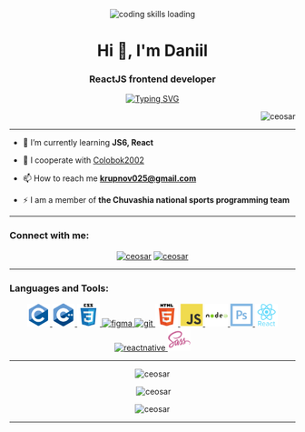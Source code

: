 <p align="center"><img src="https://media.tenor.com/CzdMW7wnLn8AAAAC/coding.gif" alt="coding skills loading"></p>

<h1 align="center">Hi 👋, I'm Daniil</h1>
<h3 align="center">ReactJS frontend developer</h3>
<p align="center"><a href="https://git.io/typing-svg"><img src="https://readme-typing-svg.herokuapp.com?font=Fira+Code&pause=1000&width=435&lines=Frontend+computer+science+engineer" alt="Typing SVG" /></a></p>

<p align="right"> <img src="https://komarev.com/ghpvc/?username=ceosar&label=Profile%20views&color=0e75b6&style=flat" alt="ceosar" /> </p>

<hr>

- 🌱 I’m currently learning **JS6, React**

- 👯 I cooperate with [Colobok2002](https://github.com/Colobok2002)

- 📫 How to reach me **[krupnov025@gmail.com](https://mail.google.com/mail/?view=cm&fs=1&to=krupnov025@gmail.com)**

- ⚡ I am a member of **the Chuvashia national sports programming team**

<hr>

<h3 align="left">Connect with me:</h3>
<p align="center">
<a href="https://stackoverflow.com/users/22000333" target="_blank"><img align="center" src="https://raw.githubusercontent.com/rahuldkjain/github-profile-readme-generator/master/src/images/icons/Social/stack-overflow.svg" alt="ceosar" height="40" width="50" /></a>
<a href="https://instagram.com/ceosar" target="_blank"><img align="center" src="https://raw.githubusercontent.com/rahuldkjain/github-profile-readme-generator/master/src/images/icons/Social/instagram.svg" alt="ceosar" height="40" width="50" /></a>
</p>

<hr>

<h3 align="left">Languages and Tools:</h3>
<p align="center"> <a href="https://www.cprogramming.com/" target="_blank" rel="noreferrer"> <img src="https://raw.githubusercontent.com/devicons/devicon/master/icons/c/c-original.svg" alt="c" width="40" height="40"/> </a> <a href="https://www.w3schools.com/cpp/" target="_blank" rel="noreferrer"> <img src="https://raw.githubusercontent.com/devicons/devicon/master/icons/cplusplus/cplusplus-original.svg" alt="cplusplus" width="40" height="40"/> </a> <a href="https://www.w3schools.com/css/" target="_blank" rel="noreferrer"> <img src="https://raw.githubusercontent.com/devicons/devicon/master/icons/css3/css3-original-wordmark.svg" alt="css3" width="40" height="40"/> </a> <a href="https://www.figma.com/" target="_blank" rel="noreferrer"> <img src="https://www.vectorlogo.zone/logos/figma/figma-icon.svg" alt="figma" width="40" height="40"/> </a> <a href="https://git-scm.com/" target="_blank" rel="noreferrer"> <img src="https://www.vectorlogo.zone/logos/git-scm/git-scm-icon.svg" alt="git" width="40" height="40"/> </a> <a href="https://www.w3.org/html/" target="_blank" rel="noreferrer"> <img src="https://raw.githubusercontent.com/devicons/devicon/master/icons/html5/html5-original-wordmark.svg" alt="html5" width="40" height="40"/> </a> <a href="https://developer.mozilla.org/en-US/docs/Web/JavaScript" target="_blank" rel="noreferrer"> <img src="https://raw.githubusercontent.com/devicons/devicon/master/icons/javascript/javascript-original.svg" alt="javascript" width="40" height="40"/> </a> <a href="https://nodejs.org" target="_blank" rel="noreferrer"> <img src="https://raw.githubusercontent.com/devicons/devicon/master/icons/nodejs/nodejs-original-wordmark.svg" alt="nodejs" width="40" height="40"/> </a> <a href="https://www.photoshop.com/en" target="_blank" rel="noreferrer"> <img src="https://raw.githubusercontent.com/devicons/devicon/master/icons/photoshop/photoshop-line.svg" alt="photoshop" width="40" height="40"/> </a> <a href="https://reactjs.org/" target="_blank" rel="noreferrer"> <img src="https://raw.githubusercontent.com/devicons/devicon/master/icons/react/react-original-wordmark.svg" alt="react" width="40" height="40"/> </a> <a href="https://reactnative.dev/" target="_blank" rel="noreferrer"> <img src="https://reactnative.dev/img/header_logo.svg" alt="reactnative" width="40" height="40"/> </a> <a href="https://sass-lang.com" target="_blank" rel="noreferrer"> <img src="https://raw.githubusercontent.com/devicons/devicon/master/icons/sass/sass-original.svg" alt="sass" width="40" height="40"/> </a> </p>

<hr>

<p align="center"><img src="https://github-readme-stats.vercel.app/api/top-langs?username=ceosar&show_icons=true&theme=dark&locale=en&layout=compact" alt="ceosar" /></p>

<p align="center">&nbsp;<img src="https://github-readme-stats.vercel.app/api?username=ceosar&show_icons=true&theme=dark&locale=en" alt="ceosar" /></p>

<p align="center"><img src="https://github-readme-streak-stats.herokuapp.com/?user=ceosar&theme=dark" alt="ceosar" /></p>

<hr>

<!--
**Ceosar/ceosar** is a ✨ _special_ ✨ repository because its `README.md` (this file) appears on your GitHub profile.

Here are some ideas to get you started:

- 🔭 I’m currently working on ...
- 🌱 I’m currently learning ...
- 👯 I’m looking to collaborate on ...
- 🤔 I’m looking for help with ...
- 💬 Ask me about ...
- 📫 How to reach me: ...
- 😄 Pronouns: ...
- ⚡ Fun fact: ...
-->
